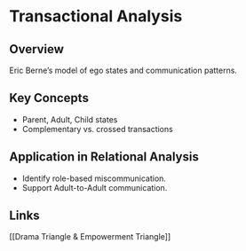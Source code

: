 <!-- @format -->

# Transactional Analysis

## Overview

Eric Berne’s model of ego states and communication patterns.

## Key Concepts

- Parent, Adult, Child states
- Complementary vs. crossed transactions

## Application in Relational Analysis

- Identify role-based miscommunication.
- Support Adult-to-Adult communication.

## Links

[[Drama Triangle & Empowerment Triangle]]
